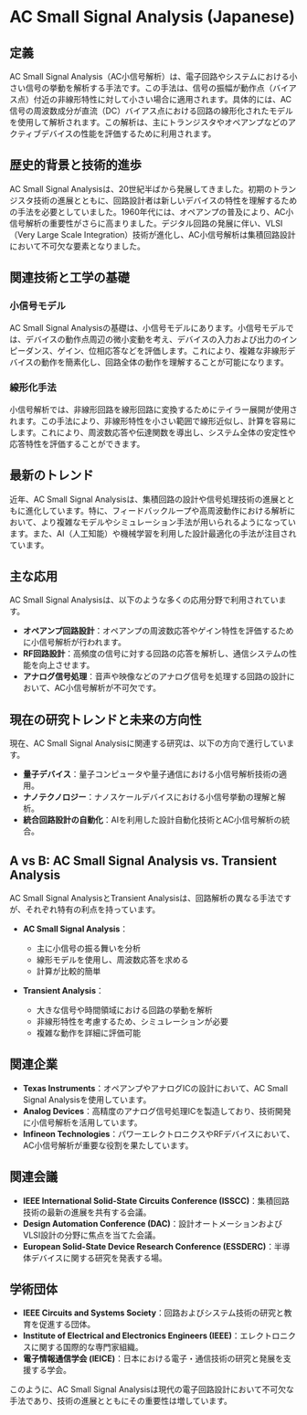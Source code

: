 # AC Small Signal Analysis (Japanese)

## 定義

AC Small Signal Analysis（AC小信号解析）は、電子回路やシステムにおける小さい信号の挙動を解析する手法です。この手法は、信号の振幅が動作点（バイアス点）付近の非線形特性に対して小さい場合に適用されます。具体的には、AC信号の周波数成分が直流（DC）バイアス点における回路の線形化されたモデルを使用して解析されます。この解析は、主にトランジスタやオペアンプなどのアクティブデバイスの性能を評価するために利用されます。

## 歴史的背景と技術的進歩

AC Small Signal Analysisは、20世紀半ばから発展してきました。初期のトランジスタ技術の進展とともに、回路設計者は新しいデバイスの特性を理解するための手法を必要としていました。1960年代には、オペアンプの普及により、AC小信号解析の重要性がさらに高まりました。デジタル回路の発展に伴い、VLSI（Very Large Scale Integration）技術が進化し、AC小信号解析は集積回路設計において不可欠な要素となりました。

## 関連技術と工学の基礎

### 小信号モデル

AC Small Signal Analysisの基礎は、小信号モデルにあります。小信号モデルでは、デバイスの動作点周辺の微小変動を考え、デバイスの入力および出力のインピーダンス、ゲイン、位相応答などを評価します。これにより、複雑な非線形デバイスの動作を簡素化し、回路全体の動作を理解することが可能になります。

### 線形化手法

小信号解析では、非線形回路を線形回路に変換するためにテイラー展開が使用されます。この手法により、非線形特性を小さい範囲で線形近似し、計算を容易にします。これにより、周波数応答や伝達関数を導出し、システム全体の安定性や応答特性を評価することができます。

## 最新のトレンド

近年、AC Small Signal Analysisは、集積回路の設計や信号処理技術の進展とともに進化しています。特に、フィードバックループや高周波動作における解析において、より複雑なモデルやシミュレーション手法が用いられるようになっています。また、AI（人工知能）や機械学習を利用した設計最適化の手法が注目されています。

## 主な応用

AC Small Signal Analysisは、以下のような多くの応用分野で利用されています。

- **オペアンプ回路設計**：オペアンプの周波数応答やゲイン特性を評価するために小信号解析が行われます。
- **RF回路設計**：高頻度の信号に対する回路の応答を解析し、通信システムの性能を向上させます。
- **アナログ信号処理**：音声や映像などのアナログ信号を処理する回路の設計において、AC小信号解析が不可欠です。

## 現在の研究トレンドと未来の方向性

現在、AC Small Signal Analysisに関連する研究は、以下の方向で進行しています。

- **量子デバイス**：量子コンピュータや量子通信における小信号解析技術の適用。
- **ナノテクノロジー**：ナノスケールデバイスにおける小信号挙動の理解と解析。
- **統合回路設計の自動化**：AIを利用した設計自動化技術とAC小信号解析の統合。

## A vs B: AC Small Signal Analysis vs. Transient Analysis

AC Small Signal AnalysisとTransient Analysisは、回路解析の異なる手法ですが、それぞれ特有の利点を持っています。

- **AC Small Signal Analysis**：
  - 主に小信号の振る舞いを分析
  - 線形モデルを使用し、周波数応答を求める
  - 計算が比較的簡単

- **Transient Analysis**：
  - 大きな信号や時間領域における回路の挙動を解析
  - 非線形特性を考慮するため、シミュレーションが必要
  - 複雑な動作を詳細に評価可能

## 関連企業

- **Texas Instruments**：オペアンプやアナログICの設計において、AC Small Signal Analysisを使用しています。
- **Analog Devices**：高精度のアナログ信号処理ICを製造しており、技術開発に小信号解析を活用しています。
- **Infineon Technologies**：パワーエレクトロニクスやRFデバイスにおいて、AC小信号解析が重要な役割を果たしています。

## 関連会議

- **IEEE International Solid-State Circuits Conference (ISSCC)**：集積回路技術の最新の進展を共有する会議。
- **Design Automation Conference (DAC)**：設計オートメーションおよびVLSI設計の分野に焦点を当てた会議。
- **European Solid-State Device Research Conference (ESSDERC)**：半導体デバイスに関する研究を発表する場。

## 学術団体

- **IEEE Circuits and Systems Society**：回路およびシステム技術の研究と教育を促進する団体。
- **Institute of Electrical and Electronics Engineers (IEEE)**：エレクトロニクスに関する国際的な専門家組織。
- **電子情報通信学会 (IEICE)**：日本における電子・通信技術の研究と発展を支援する学会。 

このように、AC Small Signal Analysisは現代の電子回路設計において不可欠な手法であり、技術の進展とともにその重要性は増しています。